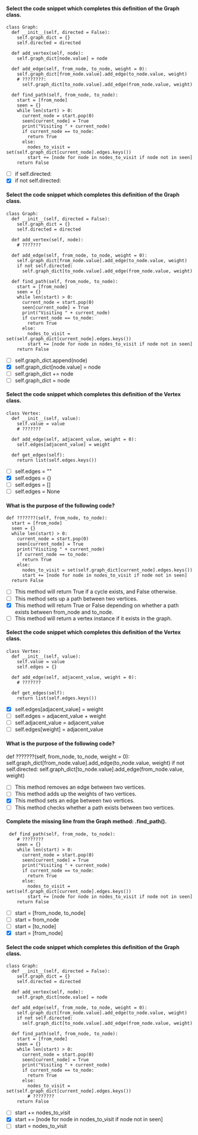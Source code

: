 #### Select the code snippet which completes this definition of the Graph class.

    class Graph:
      def __init__(self, directed = False):
        self.graph_dict = {}
        self.directed = directed

      def add_vertex(self, node):
        self.graph_dict[node.value] = node

      def add_edge(self, from_node, to_node, weight = 0):
        self.graph_dict[from_node.value].add_edge(to_node.value, weight)
        # ????????:
          self.graph_dict[to_node.value].add_edge(from_node.value, weight)

      def find_path(self, from_node, to_node):
        start = [from_node]
        seen = {}
        while len(start) > 0:
          current_node = start.pop(0)
          seen[current_node] = True
          print("Visiting " + current_node)
          if current_node == to_node:
            return True
          else:
            nodes_to_visit = set(self.graph_dict[current_node].edges.keys())
            start += [node for node in nodes_to_visit if node not in seen]
        return False

- [ ] if self.directed:
- [x] if not self.directed:

#### Select the code snippet which completes this definition of the Graph class.

    class Graph:
      def __init__(self, directed = False):
        self.graph_dict = {}
        self.directed = directed

      def add_vertex(self, node):
        # ???????

      def add_edge(self, from_node, to_node, weight = 0):
        self.graph_dict[from_node.value].add_edge(to_node.value, weight)
        if not self.directed:
          self.graph_dict[to_node.value].add_edge(from_node.value, weight)

      def find_path(self, from_node, to_node):
        start = [from_node]
        seen = {}
        while len(start) > 0:
          current_node = start.pop(0)
          seen[current_node] = True
          print("Visiting " + current_node)
          if current_node == to_node:
            return True
          else:
            nodes_to_visit = set(self.graph_dict[current_node].edges.keys())
            start += [node for node in nodes_to_visit if node not in seen]
        return False

- [ ] self.graph_dict.append(node)
- [x] self.graph_dict[node.value] = node
- [ ] self.graph_dict += node
- [ ] self.graph_dict = node

#### Select the code snippet which completes this definition of the Vertex class.

    class Vertex:
      def __init__(self, value):
        self.value = value
        # ???????

      def add_edge(self, adjacent_value, weight = 0):
        self.edges[adjacent_value] = weight

      def get_edges(self):
        return list(self.edges.keys())

- [ ] self.edges = ""
- [x] self.edges = {}
- [ ] self.edges = []
- [ ] self.edges = None

#### What is the purpose of the following code?

    def ???????(self, from_node, to_node):
      start = [from_node]
      seen = {}
      while len(start) > 0:
        current_node = start.pop(0)
        seen[current_node] = True
        print("Visiting " + current_node)
        if current_node == to_node:
          return True
        else:
          nodes_to_visit = set(self.graph_dict[current_node].edges.keys())
          start += [node for node in nodes_to_visit if node not in seen]
      return False

- [ ] This method will return True if a cycle exists, and False otherwise.
- [ ] This method sets up a path between two vertices.
- [x] This method will return True or False depending on whether a path exists between from_node and to_node.
- [ ] This method will return a vertex instance if it exists in the graph.

#### Select the code snippet which completes this definition of the Vertex class.

    class Vertex:
      def __init__(self, value):
        self.value = value
        self.edges = {}

      def add_edge(self, adjacent_value, weight = 0):
        # ???????

      def get_edges(self):
        return list(self.edges.keys())

- [x] self.edges[adjacent_value] = weight
- [ ] self.edges = adjacent_value + weight
- [ ] self.adjacent_value = adjacent_value
- [ ] self.edges[weight] = adjacent_value

#### What is the purpose of the following code?

  def ???????(self, from_node, to_node, weight = 0):
    self.graph_dict[from_node.value].add_edge(to_node.value, weight)
    if not self.directed:
      self.graph_dict[to_node.value].add_edge(from_node.value, weight)

- [ ] This method removes an edge between two vertices.
- [ ] This method adds up the weights of two vertices.
- [x] This method sets an edge between two vertices.
- [ ] This method checks whether a path exists between two vertices.

#### Complete the missing line from the Graph method: .find_path().

     def find_path(self, from_node, to_node):
        # ????????
        seen = {}
        while len(start) > 0:
          current_node = start.pop(0)
          seen[current_node] = True
          print("Visiting " + current_node)
          if current_node == to_node:
            return True
          else:
            nodes_to_visit = set(self.graph_dict[current_node].edges.keys())
            start += [node for node in nodes_to_visit if node not in seen]
        return False

- [ ] start = [from_node, to_node]
- [ ] start = from_node
- [ ] start = [to_node]
- [x] start = [from_node]

#### Select the code snippet which completes this definition of the Graph class.

    class Graph:
      def __init__(self, directed = False):
        self.graph_dict = {}
        self.directed = directed

      def add_vertex(self, node):
        self.graph_dict[node.value] = node

      def add_edge(self, from_node, to_node, weight = 0):
        self.graph_dict[from_node.value].add_edge(to_node.value, weight)
        if not self.directed:
          self.graph_dict[to_node.value].add_edge(from_node.value, weight)

      def find_path(self, from_node, to_node):
        start = [from_node]
        seen = {}
        while len(start) > 0:
          current_node = start.pop(0)
          seen[current_node] = True
          print("Visiting " + current_node)
          if current_node == to_node:
            return True
          else:
            nodes_to_visit = set(self.graph_dict[current_node].edges.keys())
            # ????????
        return False

- [ ] start += nodes_to_visit
- [x] start += [node for node in nodes_to_visit if node not in seen]
- [ ] start = nodes_to_visit
